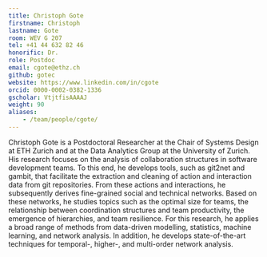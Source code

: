 ```yaml
---
title: Christoph Gote
firstname: Christoph
lastname: Gote
room: WEV G 207
tel: +41 44 632 82 46
honorific: Dr.
role: Postdoc
email: cgote@ethz.ch
github: gotec
website: https://www.linkedin.com/in/cgote
orcid: 0000-0002-0382-1336
gscholar: VtjtfisAAAAJ
weight: 90
aliases:
    - /team/people/cgote/
---
```


Christoph Gote is a Postdoctoral Researcher at the Chair of Systems Design at ETH Zurich and at the Data Analytics Group at the University of Zurich. His research focuses on the analysis of collaboration structures in software development teams. To this end, he develops tools, such as git2net and gambit, that facilitate the extraction and cleaning of action and interaction data from git repositories. From these actions and interactions, he subsequently derives fine-grained social and technical networks. Based on these networks, he studies topics such as the optimal size for teams, the relationship between coordination structures and team productivity, the emergence of hierarchies, and team resilience. For this research, he applies a broad range of methods from data-driven modelling, statistics, machine learning, and network analysis. In addition, he develops state-of-the-art techniques for temporal-, higher-, and multi-order network analysis.

